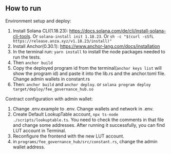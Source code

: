 ## How to run 

Environment setup and deploy:

1. Install Solana CLI(1.18.23): https://docs.solana.com/de/cli/install-solana-cli-tools. Or `solana-install init 1.18.23`. Or `sh -c "$(curl -sSfL https://release.anza.xyz/v1.18.23/install)"`
2. Install Anchor(0.30.1): https://www.anchor-lang.com/docs/installation
3. In the terminal run: `yarn install` to install the node packages needed to run the tests.
4. Then `anchor build`
5. Copy the deployed program id from the terminal(`anchor keys list` will show the program id) and paste it into the lib.rs and the anchor.toml file. Change admin wallets in constant.rs
6. Then: `anchor build` and `anchor deploy`. or `solana program deploy target/deploy/fee_governance_hub.so`


Contract configuration with admin wallet:

1. Change .env.example to .env. Change wallets and network in .env.
2. Create Default LookupTable account, `npx ts-node ./scripts/lookuptable.ts`. You need to check the comments in that file and change some addresses. After running it successfully, you can find LUT account in Terminal.
3. Reconfigure the frontend with the new LUT account.
4. in `programs/fee_governance_hub/src/constant.rs`, change the admin wallet address.
